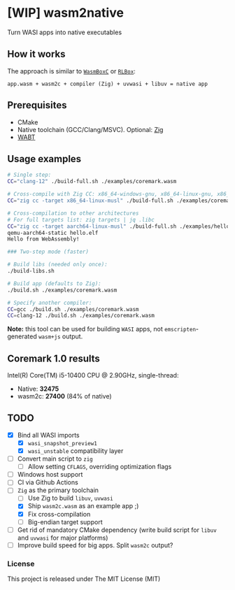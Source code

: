 # [WIP] wasm2native

Turn WASI apps into native executables

## How it works

The approach is similar to [`WasmBoxC`](https://kripken.github.io/blog/wasm/2020/07/27/wasmboxc.html) or [`RLBox`](https://hacks.mozilla.org/2020/02/securing-firefox-with-webassembly/):

```log
app.wasm + wasm2c + compiler (Zig) + uvwasi + libuv = native app
```

## Prerequisites

- CMake
- Native toolchain (GCC/Clang/MSVC). Optional: [Zig](https://github.com/ziglang/zig/releases/latest)
- [WABT](https://github.com/WebAssembly/wabt/releases/latest)

## Usage examples

```sh
# Single step:
CC="clang-12" ./build-full.sh ./examples/coremark.wasm

# Cross-compile with Zig CC: x86_64-windows-gnu, x86_64-linux-gnu, x86_64-macos-gnu
CC="zig cc -target x86_64-linux-musl" ./build-full.sh ./examples/coremark.wasm

# Cross-compilation to other architectures
# For full targets list: zig targets | jq .libc
CC="zig cc -target aarch64-linux-musl" ./build-full.sh ./examples/hello.wasm
qemu-aarch64-static hello.elf
Hello from WebAssembly!

### Two-step mode (faster)

# Build libs (needed only once):
./build-libs.sh

# Build app (defaults to Zig):
./build.sh ./examples/coremark.wasm

# Specify another compiler:
CC=gcc ./build.sh ./examples/coremark.wasm
CC=clang-12 ./build.sh ./examples/coremark.wasm
```

**Note:** this tool can be used for building `WASI` apps, not `emscripten`-generated `wasm+js` output.

## Coremark 1.0 results

Intel(R) Core(TM) i5-10400 CPU @ 2.90GHz, single-thread:
- Native: **32475**
- wasm2c: **27400** (84% of native)

## TODO

- [x] Bind all WASI imports
    - [x] `wasi_snapshot_preview1`
    - [x] `wasi_unstable` compatibility layer
- [ ] Convert main script to `zig`
    - [ ] Allow setting `CFLAGS`, overriding optimization flags
- [ ] Windows host support
- [ ] CI via Github Actions
- [ ] `Zig` as the primary toolchain
    - [ ] Use Zig to build `libuv`, `uvwasi`
    - [x] Ship `wasm2c.wasm` as an example app ;)
    - [x] Fix cross-compilation
    - [ ] Big-endian target support
- [ ] Get rid of mandatory CMake dependency (write build script for `libuv` and `uvwasi` for major platforms)
- [ ] Improve build speed for big apps. Split `wasm2c` output?

### License
This project is released under The MIT License (MIT)

<!-- wasm2exe wasm2elf compiler toolchain -->
